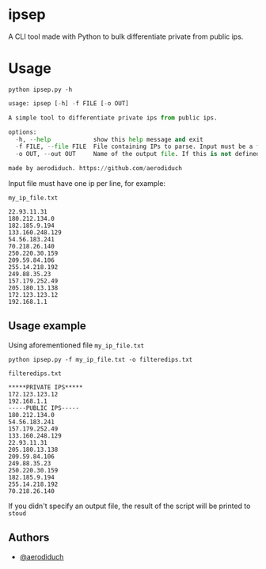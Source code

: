 
# ipsep

A CLI tool made with Python to bulk differentiate private from public ips.

# Usage

`python ipsep.py -h`

```python
usage: ipsep [-h] -f FILE [-o OUT]

A simple tool to differentiate private ips from public ips.

options:
  -h, --help            show this help message and exit
  -f FILE, --file FILE  File containing IPs to parse. Input must be a file containing only one IP per line.
  -o OUT, --out OUT     Name of the output file. If this is not defined, result will be printed to stdout

made by aerodiduch. https://github.com/aerodiduch
```

Input file must have one ip per line, for example:

`my_ip_file.txt`
```
22.93.11.31
180.212.134.0
182.185.9.194
133.160.248.129
54.56.183.241
70.218.26.140
250.220.30.159
209.59.84.106
255.14.218.192
249.88.35.23
157.179.252.49
205.180.13.138
172.123.123.12
192.168.1.1
```

## Usage example

Using aforementioned file `my_ip_file.txt`

`python ipsep.py -f my_ip_file.txt -o filteredips.txt`

`filteredips.txt`
```
*****PRIVATE IPS*****
172.123.123.12
192.168.1.1
-----PUBLIC IPS-----
180.212.134.0
54.56.183.241
157.179.252.49
133.160.248.129
22.93.11.31
205.180.13.138
209.59.84.106
249.88.35.23
250.220.30.159
182.185.9.194
255.14.218.192
70.218.26.140
```

If you didn't specify an output file, the result of the script will be printed to ``stoud``


## Authors

- [@aerodiduch](https://www.github.com/aerodiduch)

